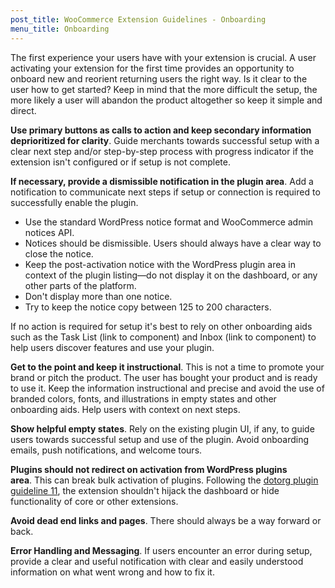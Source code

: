 ```yaml
---
post_title: WooCommerce Extension Guidelines - Onboarding
menu_title: Onboarding
---
```


The first experience your users have with your extension is crucial. A user activating your extension for the first time provides an opportunity to onboard new and reorient returning users the right way. Is it clear to the user how to get started? Keep in mind that the more difficult the setup, the more likely a user will abandon the product altogether so keep it simple and direct.

**Use primary buttons as calls to action and keep secondary information deprioritized for clarity**. Guide merchants towards successful setup with a clear next step and/or step-by-step process with progress indicator if the extension isn't configured or if setup is not complete.

**If necessary, provide a dismissible notification in the plugin area**. Add a notification to communicate next steps if setup or connection is required to successfully enable the plugin.

- Use the standard WordPress notice format and WooCommerce admin notices API.
- Notices should be dismissible. Users should always have a clear way to close the notice.
- Keep the post-activation notice with the WordPress plugin area in context of the plugin listing—do not display it on the dashboard, or any other parts of the platform.
- Don't display more than one notice.
- Try to keep the notice copy between 125 to 200 characters.

If no action is required for setup it's best to rely on other onboarding aids such as the Task List (link to component) and Inbox (link to component) to help users discover features and use your plugin.

**Get to the point and keep it instructional**. This is not a time to promote your brand or pitch the product. The user has bought your product and is ready to use it. Keep the information instructional and precise and avoid the use of branded colors, fonts, and illustrations in empty states and other onboarding aids. Help users with context on next steps.

**Show helpful empty states**. Rely on the existing plugin UI, if any, to guide users towards successful setup and use of the plugin. Avoid onboarding emails, push notifications, and welcome tours.

**Plugins should not redirect on activation from WordPress plugins area**. This can break bulk activation of plugins. Following the [dotorg plugin guideline 11](https://developer.wordpress.org/plugins/wordpress-org/detailed-plugin-guidelines/#11-plugins-should-not-hijack-the-admin-dashboard), the extension shouldn't hijack the dashboard or hide functionality of core or other extensions.

**Avoid dead end links and pages**. There should always be a way forward or back.

**Error Handling and Messaging**. If users encounter an error during setup, provide a clear and useful notification with clear and easily understood information on what went wrong and how to fix it.
